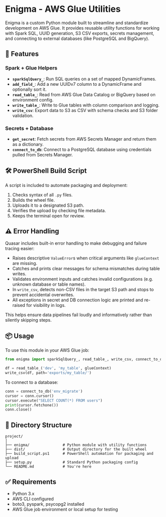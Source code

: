 # Enigma - AWS Glue Utilities

Enigma is a custom Python module built to streamline and standardize development on AWS Glue. It provides reusable utility functions for working with Spark SQL, UUID generation, S3 CSV exports, secrets management, and connecting to external databases (like PostgreSQL and BigQuery).

## 🔧 Features

### Spark + Glue Helpers
- **`sparkSqlQuery_`**: Run SQL queries on a set of mapped DynamicFrames.
- **`add_field_`**: Add a new UUIDv7 column to a DynamicFrame and optionally sort it.
- **`read_table_`**: Read from AWS Glue Data Catalog or BigQuery based on environment config.
- **`write_table_`**: Write to Glue tables with column comparison and logging.
- **`write_csv`**: Export data to S3 as CSV with schema checks and S3 folder validation.

### Secrets + Database
- **`get_secret`**: Fetch secrets from AWS Secrets Manager and return them as a dictionary.
- **`connect_to_db`**: Connect to a PostgreSQL database using credentials pulled from Secrets Manager.

## 🛠 PowerShell Build Script

A script is included to automate packaging and deployment:

1. Checks syntax of all `.py` files.
2. Builds the wheel file.
3. Uploads it to a designated S3 path.
4. Verifies the upload by checking file metadata.
5. Keeps the terminal open for review.

## ⚠️ Error Handling

Quasar includes built-in error handling to make debugging and failure tracing easier:

- Raises descriptive `ValueError`s when critical arguments like `glueContext` are missing.
- Catches and prints clear messages for schema mismatches during table writes.
- Validates environment inputs and catches invalid configurations (e.g. unknown database or table names).
- In `write_csv`, detects non-CSV files in the target S3 path and stops to prevent accidental overwrites.
- All exceptions in secret and DB connection logic are printed and re-raised for visibility in logs.

This helps ensure data pipelines fail loudly and informatively rather than silently skipping steps.

## 📦 Usage

To use this module in your AWS Glue job:

```python
from enigma import sparkSqlQuery_, read_table_, write_csv, connect_to_db

df = read_table_('dev', 'my_table', glueContext)
write_csv(df, path='exports/my_table/')
```

To connect to a database:
```python
conn = connect_to_db('env_migrate')
cursor = conn.cursor()
cursor.execute("SELECT COUNT(*) FROM users")
print(cursor.fetchone())
conn.close()
```

## 📁 Directory Structure

```
project/
│
├── enigma/               # Python module with utility functions
├── dist/                 # Output directory for the built wheel
├── build_script.ps1      # PowerShell automation for packaging and upload
├── setup.py              # Standard Python packaging config
└── README.md             # You're here
```

## ✅ Requirements
- Python 3.x
- AWS CLI configured
- boto3, pyspark, psycopg2 installed
- AWS Glue job environment or local setup for testing
